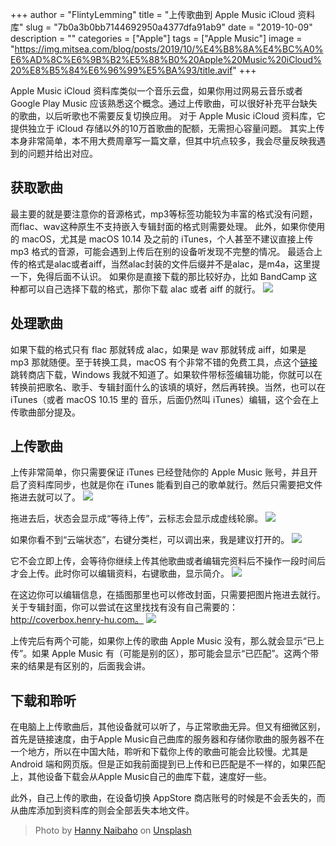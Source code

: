+++
author = "FlintyLemming"
title = "上传歌曲到 Apple Music iCloud 资料库"
slug = "7b0a3b0bb7144692950a4377dfa91ab9"
date = "2019-10-09"
description = ""
categories = ["Apple"]
tags = ["Apple Music"]
image = "https://img.mitsea.com/blog/posts/2019/10/%E4%B8%8A%E4%BC%A0%E6%AD%8C%E6%9B%B2%E5%88%B0%20Apple%20Music%20iCloud%20%E8%B5%84%E6%96%99%E5%BA%93/title.avif"
+++

Apple Music iCloud 资料库类似一个音乐云盘，如果你用过网易云音乐或者 Google Play Music 应该熟悉这个概念。通过上传歌曲，可以很好补充平台缺失的歌曲，以后听歌也不需要反复切换应用。
对于 Apple Music iCloud 资料库，它提供独立于 iCloud 存储以外的10万首歌曲的配额，无需担心容量问题。
其实上传本身非常简单，本不用大费周章写一篇文章，但其中坑点较多，我会尽量反映我遇到的问题并给出对应。

## 获取歌曲
最主要的就是要注意你的音源格式，mp3等标签功能较为丰富的格式没有问题，而flac、wav这种原生不支持嵌入专辑封面的格式则需要处理。
此外，如果你使用的 macOS，尤其是 macOS 10.14 及之前的 iTunes，个人甚至不建议直接上传 mp3 格式的音源，可能会遇到上传后在别的设备听发现不完整的情况。
最适合上传的格式是alac或者aiff，当然alac封装的文件后缀并不是alac，是m4a，这里提一下，免得后面不认识。
如果你是直接下载的那比较好办，比如 BandCamp 这种都可以自己选择下载的格式，那你下载 alac 或者 aiff 的就行。
    ![](https://img.mitsea.com/blog/posts/2019/10/%E4%B8%8A%E4%BC%A0%E6%AD%8C%E6%9B%B2%E5%88%B0%20Apple%20Music%20iCloud%20%E8%B5%84%E6%96%99%E5%BA%93/1.avif)

## 处理歌曲
如果下载的格式只有 flac 那就转成 alac，如果是 wav 那就转成 aiff，如果是 mp3 那就随便。至于转换工具，macOS 有个非常不错的免费工具，点这个[链接](https://apps.apple.com/cn/app/music-convert-audio-converter/id1036029895?mt=12)跳转商店下载，Windows 我就不知道了。如果软件带标签编辑功能，你就可以在转换前把歌名、歌手、专辑封面什么的该填的填好，然后再转换。当然，也可以在 iTunes（或者 macOS 10.15 里的 音乐，后面仍然叫 iTunes）编辑，这个会在上传歌曲部分提及。

## 上传歌曲
上传非常简单，你只需要保证 iTunes 已经登陆你的 Apple Music 账号，并且开启了资料库同步，也就是你在 iTunes 能看到自己的歌单就行。然后只需要把文件拖进去就可以了。
    ![](https://img.mitsea.com/blog/posts/2019/10/%E4%B8%8A%E4%BC%A0%E6%AD%8C%E6%9B%B2%E5%88%B0%20Apple%20Music%20iCloud%20%E8%B5%84%E6%96%99%E5%BA%93/2.avif)

拖进去后，状态会显示成“等待上传”，云标志会显示成虚线轮廓。
    ![](https://img.mitsea.com/blog/posts/2019/10/%E4%B8%8A%E4%BC%A0%E6%AD%8C%E6%9B%B2%E5%88%B0%20Apple%20Music%20iCloud%20%E8%B5%84%E6%96%99%E5%BA%93/3.avif)

如果你看不到“云端状态”，右键分类栏，可以调出来，我是建议打开的。
    ![](https://img.mitsea.com/blog/posts/2019/10/%E4%B8%8A%E4%BC%A0%E6%AD%8C%E6%9B%B2%E5%88%B0%20Apple%20Music%20iCloud%20%E8%B5%84%E6%96%99%E5%BA%93/4.avif)

它不会立即上传，会等待你继续上传其他歌曲或者编辑完资料后不操作一段时间后才会上传。此时你可以编辑资料，右键歌曲，显示简介。
    ![](https://img.mitsea.com/blog/posts/2019/10/%E4%B8%8A%E4%BC%A0%E6%AD%8C%E6%9B%B2%E5%88%B0%20Apple%20Music%20iCloud%20%E8%B5%84%E6%96%99%E5%BA%93/5.avif)

在这边你可以编辑信息，在插图那里也可以修改封面，只需要把图片拖进去就行。关于专辑封面，你可以尝试在这里找找有没有自己需要的：http://coverbox.henry-hu.com。
    ![](https://img.mitsea.com/blog/posts/2019/10/%E4%B8%8A%E4%BC%A0%E6%AD%8C%E6%9B%B2%E5%88%B0%20Apple%20Music%20iCloud%20%E8%B5%84%E6%96%99%E5%BA%93/6.avif)

上传完后有两个可能，如果你上传的歌曲 Apple Music 没有，那么就会显示“已上传”。如果 Apple Music 有（可能是别的区），那可能会显示“已匹配”。这两个带来的结果是有区别的，后面我会讲。

## 下载和聆听
在电脑上上传歌曲后，其他设备就可以听了，与正常歌曲无异。但又有细微区别，首先是链接速度，由于Apple Music自己曲库的服务器和存储你歌曲的服务器不在一个地方，所以在中国大陆，聆听和下载你上传的歌曲可能会比较慢。尤其是 Android 端和网页版。但是正如我前面提到已上传和已匹配是不一样的，如果匹配上，其他设备下载会从Apple Music自己的曲库下载，速度好一些。

此外，自己上传的歌曲，在设备切换 AppStore 商店账号的时候是不会丢失的，而从曲库添加到资料库的则会全部丢失本地文件。

> Photo by [Hanny Naibaho](https://unsplash.com/@hannynaibaho?utm_source=unsplash&utm_medium=referral&utm_content=creditCopyText) on [Unsplash](https://unsplash.com/s/photos/music?utm_source=unsplash&utm_medium=referral&utm_content=creditCopyText)
  
